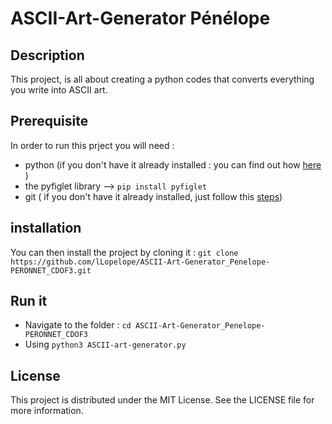 # ASCII-Art-Generator Pénélope 

## Description
This project, is all about creating a python codes that converts everything you write into ASCII art. 

## Prerequisite
In order to run this prject you will need : 
- python (if you don't have it already installed : you can find out how [here](https://realpython.com/installing-python/) )
- the pyfiglet library 
--> `pip install pyfiglet`
- git ( if you don't have it already installed, just follow this [steps](https://github.com/git-guides/install-git))


## installation
You can then install the project by cloning it :
`git clone https://github.com/lLopelope/ASCII-Art-Generator_Penelope-PERONNET_CDOF3.git `


## Run it
- Navigate to the folder : `cd ASCII-Art-Generator_Penelope-PERONNET_CDOF3 `
- Using `python3 ASCII-art-generator.py`

 ## License
This project is distributed under the MIT License. See the LICENSE file for more information.
